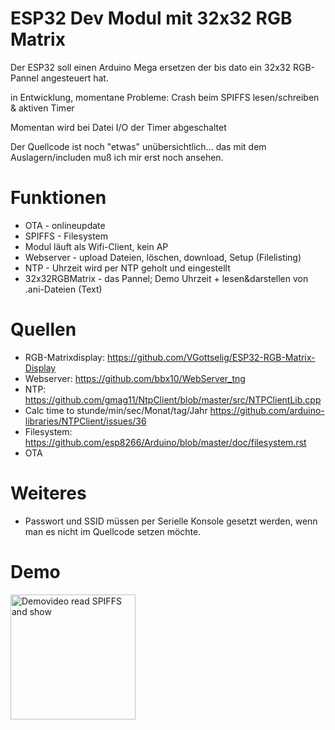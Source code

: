 # ESP32 Dev Modul mit 32x32 RGB Matrix

Der ESP32 soll einen Arduino Mega ersetzen der bis dato ein 32x32 RGB-Pannel angesteuert hat.

in Entwicklung, momentane Probleme:
Crash beim SPIFFS lesen/schreiben & aktiven Timer

Momentan wird bei Datei I/O der Timer abgeschaltet

Der Quellcode ist noch "etwas" unübersichtlich... das mit dem Auslagern/includen muß ich mir erst noch ansehen.

# Funktionen
* OTA - onlineupdate
* SPIFFS - Filesystem
* Modul läuft als Wifi-Client, kein AP
* Webserver - upload Dateien, löschen, download, Setup (Filelisting)
* NTP - Uhrzeit wird per NTP geholt und eingestellt
* 32x32RGBMatrix - das Pannel; Demo Uhrzeit + lesen&darstellen von .ani-Dateien (Text)


# Quellen
* RGB-Matrixdisplay: https://github.com/VGottselig/ESP32-RGB-Matrix-Display
* Webserver: https://github.com/bbx10/WebServer_tng
* NTP: https://github.com/gmag11/NtpClient/blob/master/src/NTPClientLib.cpp
* Calc time to stunde/min/sec/Monat/tag/Jahr https://github.com/arduino-libraries/NTPClient/issues/36
* Filesystem: https://github.com/esp8266/Arduino/blob/master/doc/filesystem.rst
* OTA 

# Weiteres
* Passwort und SSID müssen per Serielle Konsole gesetzt werden, wenn man es nicht im Quellcode setzen möchte.

# Demo

[<img title="Demovideo read SPIFFS and show" alt="Demovideo read SPIFFS and show" src="https://scontent-frt3-2.cdninstagram.com/vp/eeb3de3ff9e4217f3aed637e9633c9b0/5ABF514D/t51.2885-15/e15/29400833_190540264895294_6084458165678637056_n.jpg" width="200" />](https://scontent-frt3-2.cdninstagram.com/vp/abe3c53b61c31ad2d3dea715470891ba/5ABF572F/t50.2886-16/29704055_157135948307510_3876357852592319566_n.mp4 "Demo")
